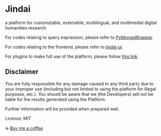 # Jindai

a platform for customizable, extensible, multilingual, and multimedial digital humanities research

For codes relating to query expression, please refer to [PyMongoWrapper](https://github.com/zhuth/PyMongoWrapper).

For codes relating to the frontend, please refer to [jindai-ui](https://github.com/jindai-lab/jindai-ui).

For plugins to make full use of the platform, please follow [this link](https://pan.baidu.com/s/11_QT5mG1gw7mNjz23EQGGA?pwd=s8gq).

## Disclaimer

You are fully responsible for any damage caused to any third party due to your improper use (including but not limited to using the platform for illegal purposes, etc.).
You should be aware that we (the Developers) will not be liable for the results generated using the Platform.

Further information will be provided when prepared well.

License: MIT

☕ [Buy me a coffee](https://www.buymeacoffee.com/zhuth90)
